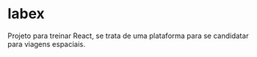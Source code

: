 # labex
Projeto para treinar React, se trata de uma plataforma para se candidatar para viagens espaciais.
